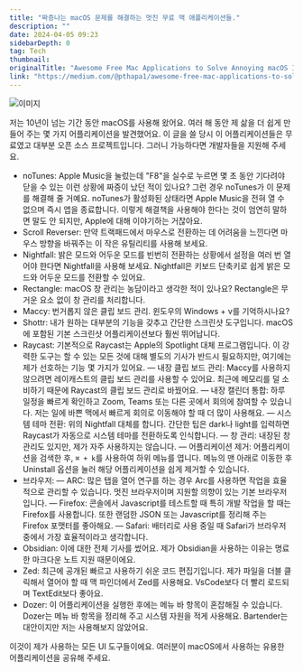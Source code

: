 ```yaml
---
title: "짜증나는 macOS 문제를 해결하는 멋진 무료 맥 애플리케이션들."
description: ""
date: 2024-04-05 09:23
sidebarDepth: 0
tag: Tech
thumbnail: 
originalTitle: "Awesome Free Mac Applications to Solve Annoying macOS Issues."
link: "https://medium.com/@pthapa1/awesome-free-mac-applications-to-solve-annoying-macos-issues-330849fcbd9f"
---
```



![이미지](./img/AmazingFreeMacApplicationstoSolveAnnoyingmacOSIssues_0.png)

저는 10년이 넘는 기간 동안 macOS를 사용해 왔어요. 여러 해 동안 제 삶을 더 쉽게 만들어 주는 몇 가지 어플리케이션을 발견했어요. 이 글을 쓸 당시 이 어플리케이션들은 무료였고 대부분 오픈 소스 프로젝트입니다. 그러니 가능하다면 개발자들을 지원해 주세요.

- noTunes: Apple Music을 눌렀는데 "F8"을 실수로 누르면 몇 초 동안 기다려야 닫을 수 있는 이런 상황에 짜증이 났던 적이 있나요? 그런 경우 noTunes가 이 문제를 해결해 줄 거예요. noTunes가 활성화된 상태라면 Apple Music을 전혀 열 수 없으며 즉시 앱을 종료합니다. 이렇게 해결책을 사용해야 한다는 것이 엄연히 말하면 말도 안 되지만, Apple에 대해 이야기하는 거잖아요.
- Scroll Reverser: 만약 트랙패드에서 마우스로 전환하는 데 어려움을 느낀다면 마우스 방향을 바꿔주는 이 작은 유틸리티를 사용해 보세요.
- Nightfall: 밝은 모드와 어두운 모드를 빈번히 전환하는 상황에서 설정을 여러 번 열어야 한다면 Nightfall을 사용해 보세요. Nightfall은 키보드 단축키로 쉽게 밝은 모드와 어두운 모드를 전환할 수 있어요.
- Rectangle: macOS 창 관리는 농담이라고 생각한 적이 있나요? Rectangle은 무거운 요소 없이 창 관리를 처리합니다.
- Maccy: 번거롭지 않은 클립 보드 관리. 윈도우의 Windows + v를 기억하시나요?
- Shottr: 내가 원하는 대부분의 기능을 갖추고 간단한 스크린샷 도구입니다. macOS에 포함된 기본 스크린샷 어플리케이션보다 훨씬 뛰어납니다.
- Raycast: 기본적으로 Raycast는 Apple의 Spotlight 대체 프로그램입니다. 이 강력한 도구는 할 수 있는 모든 것에 대해 별도의 기사가 반드시 필요하지만, 여기에는 제가 선호하는 기능 몇 가지가 있어요.
  — 내장 클립 보드 관리: Maccy를 사용하지 않으려면 레이캐스트의 클립 보드 관리를 사용할 수 있어요. 최근에 메모리를 덜 소비하기 때문에 Raycast의 클립 보드 관리로 바꿨어요.
  — 내장 캘린더 통합: 하루 일정을 빠르게 확인하고 Zoom, Teams 또는 다른 곳에서 회의에 참여할 수 있습니다. 저는 일에 바쁜 맥에서 빠르게 회의로 이동해야 할 때 더 많이 사용해요.
  — 시스템 테마 전환: 위의 Nightfall 대체를 합니다. 간단한 팁은 dark나 light를 입력하면 Raycast가 자동으로 시스템 테마를 전환하도록 인식합니다.
  — 창 관리: 내장된 창 관리도 있지만, 제가 자주 사용하지는 않습니다.
  — 어플리케이션 제거: 어플리케이션을 검색한 후, `⌘ + k`를 사용하여 하위 메뉴를 엽니다. 메뉴의 맨 아래로 이동한 후 Uninstall 옵션을 눌러 해당 어플리케이션을 쉽게 제거할 수 있습니다.
- 브라우저:
  — ARC: 많은 탭을 열어 연구를 하는 경우 Arc를 사용하면 작업을 효율적으로 관리할 수 있습니다. 멋진 브라우저이며 지원할 의향이 있는 기본 브라우저입니다.
  — Firefox: 콘솔에서 Javascript를 테스트할 때 특히 개발 작업을 할 때는 Firefox를 사용합니다. 또한 랜덤한 JSON 또는 Javascript를 정리해 주는 Firefox 포맷터를 좋아해요.
  — Safari: 배터리로 사용 중일 때 Safari가 브라우저 중에서 가장 효율적이라고 생각합니다.
- Obsidian: 이에 대한 전체 기사를 썼어요. 제가 Obsidian을 사용하는 이유는 명료한 마크다운 노트 지원 때문이에요.
- Zed: 최근에 공개된 빠르고 사용하기 쉬운 코드 편집기입니다. 제가 파일을 더블 클릭해서 열어야 할 때 맥 파인더에서 Zed를 사용해요. VsCode보다 더 빨리 로드되며 TextEdit보다 좋아요.
- Dozer: 이 어플리케이션을 실행한 후에는 메뉴 바 항목이 혼잡해질 수 있습니다. Dozer는 메뉴 바 항목을 정리해 주고 시스템 자원을 적게 사용해요. Bartender는 대안이지만 저는 사용해보지 않았어요.

이것이 제가 사용하는 모든 UI 도구들이에요. 여러분이 macOS에서 사용하는 유용한 어플리케이션을 공유해 주세요.
